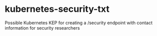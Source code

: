 # kubernetes-security-txt
Possible Kubernetes KEP for creating a /security endpoint with contact information for security researchers
